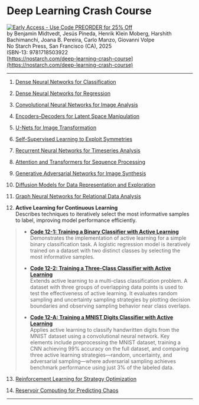 # Deep Learning Crash Course

[![Early Access - Use Code PREORDER for 25% Off](https://img.shields.io/badge/Early%20Access%20Now%20Available-Use%20Code%20PREORDER%20for%2025%25%20Off-orange)](https://nostarch.com/deep-learning-crash-course)  
by Benjamin Midtvedt, Jesús Pineda, Henrik Klein Moberg, Harshith Bachimanchi, Joana B. Pereira, Carlo Manzo, Giovanni Volpe  
No Starch Press, San Francisco (CA), 2025  
ISBN-13: 9781718503922  
[https://nostarch.com/deep-learning-crash-course](https://nostarch.com/deep-learning-crash-course)

---

1. [Dense Neural Networks for Classification](https://github.com/DeepTrackAI/DeepLearningCrashCourse/tree/main/Ch01_DNN_classification)  

2. [Dense Neural Networks for Regression](https://github.com/DeepTrackAI/DeepLearningCrashCourse/tree/main/Ch02_DNN_regression)  

3. [Convolutional Neural Networks for Image Analysis](https://github.com/DeepTrackAI/DeepLearningCrashCourse/tree/main/Ch03_CNN)  

4. [Encoders–Decoders for Latent Space Manipulation](https://github.com/DeepTrackAI/DeepLearningCrashCourse/tree/main/Ch04_AE)  

5. [U-Nets for Image Transformation](https://github.com/DeepTrackAI/DeepLearningCrashCourse/tree/main/Ch05_UNet)  

6. [Self-Supervised Learning to Exploit Symmetries](https://github.com/DeepTrackAI/DeepLearningCrashCourse/tree/main/Ch06_SelfSupervised)  

7. [Recurrent Neural Networks for Timeseries Analysis](https://github.com/DeepTrackAI/DeepLearningCrashCourse/tree/main/Ch07_RNN)  

8. [Attention and Transformers for Sequence Processing](https://github.com/DeepTrackAI/DeepLearningCrashCourse/tree/main/Ch08_Attention)  

9. [Generative Adversarial Networks for Image Synthesis](https://github.com/DeepTrackAI/DeepLearningCrashCourse/tree/main/Ch09_GAN)  

10. [Diffusion Models for Data Representation and Exploration](https://github.com/DeepTrackAI/DeepLearningCrashCourse/tree/main/Ch10_Diffusion)  

11. [Graph Neural Networks for Relational Data Analysis](https://github.com/DeepTrackAI/DeepLearningCrashCourse/tree/main/Ch11_GNN)  

12. **Active Learning for Continuous Learning**  
    Describes techniques to iteratively select the most informative samples to label, improving model performance efficiently.

>   - [**Code 12-1: Training a Binary Classifier with Active Learning**](https://github.com/DeepTrackAI/DeepLearningCrashCourse/tree/main/Ch12_AL/ec12_1_active2/active2.ipynb)  
>     Demonstrates the implementation of active learning for a simple binary classification task. A logistic regression model is iteratively trained on a dataset with two distinct classes by selecting the most informative samples.
>
>   - [**Code 12-2: Training a Three-Class Classifier with Active Learning**](https://github.com/DeepTrackAI/DeepLearningCrashCourse/tree/main/Ch12_AL/ec12_2_active3/active3.ipynb)  
>     Extends active learning to a multi-class classification problem. A dataset with three groups of overlapping data points is used to test the effectiveness of active learning. It evaluates random sampling and uncertainty sampling strategies by plotting decision boundaries and observing sampling behavior near class overlaps.
>
>   - [**Code 12-A: Training a MNIST Digits Classifier with Active Learning**](https://github.com/DeepTrackAI/DeepLearningCrashCourse/tree/main/Ch12_AL/ec12_A_mnist_al/mnist_al.ipynb)  
>     Applies active learning to classify handwritten digits from the MNIST dataset using a convolutional neural network. Key elements include preprocessing the MNIST dataset, training a CNN achieving 99% accuracy on the full dataset, and comparing three active learning strategies—random, uncertainty, and adversarial sampling—where adversarial sampling achieves benchmark performance using just 3% of the labeled data.

13. [Reinforcement Learning for Strategy Optimization](https://github.com/DeepTrackAI/DeepLearningCrashCourse/tree/main/Ch13_RL)  

14. [Reservoir Computing for Predicting Chaos](https://github.com/DeepTrackAI/DeepLearningCrashCourse/tree/main/Ch14_RC)  

---
